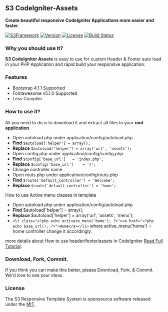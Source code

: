 ## S3 CodeIgniter-Assets
**Create beautiful responsive CodeIgniter Applications more easier and faster.**

[![S3Framework](http://img.shields.io/badge/S3Framework-Stable-blue.svg)](http://www.shaz3e.com)
[![Version](http://img.shields.io/badge/Version-3.0.1-green.svg)](http://www.shaz3e.com)
[![License](http://img.shields.io/badge/LICENSE-MIT-blue.svg)](http://opensource.org/licenses/mit-license.html)
[![Build Status](https://travis-ci.org/Shaz3e/S3-CodeIgniter-Assets.svg)](https://travis-ci.org/Shaz3e/S3-CodeIgniter-Assets)

### Why you should use it?
**S3 CodeIgniter Assets** is easy to use for custom Header & Footer auto load in your PHP Application and rapid build your responsive application.

### Features
- Bootstrap 4.1.1 Supported
- Fontawesome v5.1.0 Supported
- Less Complier

### How to use it?
All you need to do is to  download it and extract all files to your **root application**

 - Open autoload.php under application/config/autoload.php
  - **Find** `$autoload['helper'] = array();`
  - **Replace** `$autoload['helper'] = array('url', 'assets');`
 - Open config.php under application/config/config.php
  - **Find** `$config['base_url']	= 'index.php';`
  - **Replace** `$config['base_url']	= '/';`
 - Change controller name
  - Open routs.php under application/config/routs.php
  - **Find** `$route['default_controller'] = 'Welcome';`
  - **Replace** `$route['default_controller'] = 'home';`

How to use Active menu classes in template
 - Open autoload.php under application/config/autoload.php
  - **Find** $autoload['helper'] = array();
  - **Replace** $autoload['helper'] = array('url', 'assets', 'menu');
  - `<li class="<?php echo activate_menu('home'); ?>"><a href="<?php echo base_url(); ?>">Home</a></li>` where active_menu('home') = home controller change it accordingly.


more details about How to use header/footer/assets in CodeIgniter [Read Full Tutorial](http://blog.shaz3e.com/how-to-use-header-footer-assets-in-codeigniter/).

### Download, Fork, Commit.
If you think you can make this better, please Download, Fork, & Commit. We'd love to see your ideas.
 
### License

The S3 Responsive Template System is opensource software released under the [MIT](http://opensource.org/licenses/mit-license.html).
